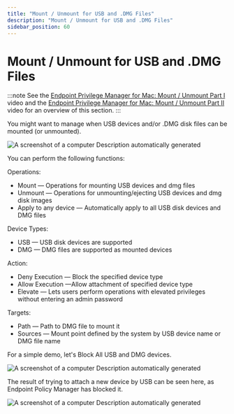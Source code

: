 ```yaml
---
title: "Mount / Unmount for USB and .DMG Files"
description: "Mount / Unmount for USB and .DMG Files"
sidebar_position: 60
---
```


# Mount / Unmount for USB and .DMG Files

:::note
See the
[Endpoint Privilege Manager for Mac: Mount / Unmount Part I](/docs/endpointpolicymanager/components/endpointprivilegemanager/videolearningcenter/macintegration/mountunmountpart1.md)
video and the
[Endpoint Privilege Manager for Mac: Mount / Unmount Part II](/docs/endpointpolicymanager/components/endpointprivilegemanager/videolearningcenter/macintegration/mountunmounpart2.md)
video for an overview of this section.
:::


You might want to manage when USB devices and/or .DMG disk files can be mounted (or unmounted).

![A screenshot of a computer Description automatically generated](/images/endpointpolicymanager/mac/scenarios/mount_unmount_for_usb_and.webp)

You can perform the following functions:

Operations:

- Mount — Operations for mounting USB devices and dmg files
- Unmount — Operations for unmounting/ejecting USB devices and dmg disk images
- Apply to any device — Automatically apply to all USB disk devices and DMG files

Device Types:

- USB — USB disk devices are supported
- DMG — DMG files are supported as mounted devices

Action:

- Deny Execution — Block the specified device type
- Allow Execution —Allow attachment of specified device type
- Elevate — Lets users perform operations with elevated privileges without entering an admin
  password

Targets:

- Path — Path to DMG file to mount it
- Sources — Mount point defined by the system by USB device name or DMG file name

For a simple demo, let's Block All USB and DMG devices.

![A screenshot of a computer Description automatically generated](/images/endpointpolicymanager/mac/scenarios/mount_unmount_for_usb_and_1.webp)

The result of trying to attach a new device by USB can be seen here, as Endpoint Policy Manager has
blocked it.

![A screenshot of a computer Description automatically generated](/images/endpointpolicymanager/mac/scenarios/mount_unmount_for_usb_and_2.webp)
